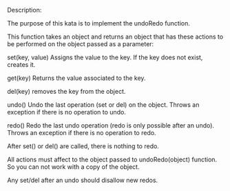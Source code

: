 Description:

The purpose of this kata is to implement the undoRedo function.

This function takes an object and returns an object that has these actions to be performed on the object passed as a parameter:

set(key, value) Assigns the value to the key. If the key does not exist, creates it.

get(key) Returns the value associated to the key.

del(key) removes the key from the object.

undo() Undo the last operation (set or del) on the object. Throws an exception if there is no operation to undo.

redo() Redo the last undo operation (redo is only possible after an undo). Throws an exception if there is no operation to redo.

After set() or del() are called, there is nothing to redo.

All actions must affect to the object passed to undoRedo(object) function. So you can not work with a copy of the object.

Any set/del after an undo should disallow new redos.
